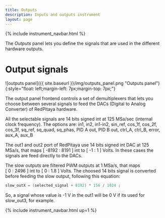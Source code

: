 ```yaml
---
title: Outputs
description: Inputs and outputs instrument
layout: page
---
```


{% include instrument_navbar.html %}


The *Outputs* panel lets you define the signals that are used in
the different hardware outputs.

#  Output signals


![outputs panel]({{ site.baseurl }}/img/outputs_panel.png "Outputs panel"){:style="float: left;margin-left: 7px;margin-top: 7px;"}

The output panel frontend controls a set of demultiplexers that lets you choose between
several signals to feed the DACs (Digital to Analog Converter) of RedPitaya hardware.

All the selectable signals are 14 bits signed int at 125 MSa/sec (internal clock frequency). The options are:
in1, in2, in1-in2, sin_ref, cos_1f, cos_2f, cos_3f, sq_ref, sq_quad, sq_phas, PID A out,  PID B out, ctrl_A, ctrl_B, error, aux_A, aux_B

The out1 and out2 port of RedPitaya use 14 bits signed int DAC at 125 MSa/s, that maps [&nbsp;-8192&nbsp;:&nbsp;8191&nbsp;] int to [&nbsp;-1&nbsp;:&nbsp;1&nbsp;] Volts. In these cases the signals are
feed directly to the DACs.

The slow outputs are filtered PWM outputs at 1 MSa/s, that maps [&nbsp;0&nbsp;:&nbsp;2496&nbsp;] int to [&nbsp;0&nbsp;:&nbsp;1.8&nbsp;] Volts.
The choosed 14 bits signal is converted before feeding the slow output, following this equation:

```C
slow_outX = (selected_signal + 8192) * 156 / 1024 ;
```

So, a signal whose value is -1 V in the out1 will be 0 V if its used for slow_out3, for example.


{% include instrument_navbar.html up=1 %}
